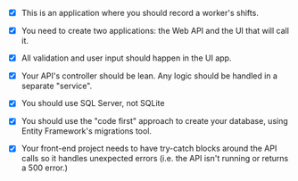 - [X] This is an application where you should record a worker's shifts.

- [X] You need to create two applications: the Web API and the UI that will call it.

- [X] All validation and user input should happen in the UI app.

- [X] Your API's controller should be lean. Any logic should be handled in a separate "service".

- [X] You should use SQL Server, not SQLite

- [X] You should use the "code first" approach to create your database, using Entity Framework's migrations tool.

- [X] Your front-end project needs to have try-catch blocks around the API calls so it handles unexpected errors (i.e. the API isn't running or returns a 500 error.)